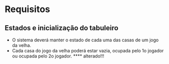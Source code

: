 # Requisitos
## Estados e inicialização do tabuleiro
* O sistema deverá manter o estado de cada uma das casas de
um jogo da velha.
* Cada casa do jogo da velha poderá estar vazia, ocupada
pelo 1o jogador ou ocupada pelo 2o jogador.
**** alterado!!!
